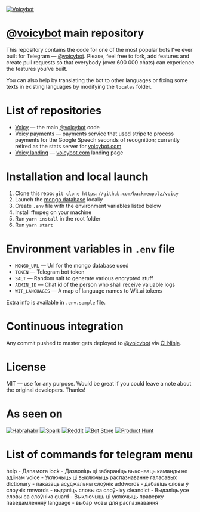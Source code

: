 [![Voicybot](/img/logo.png?raw=true)](http://voicybot.com/)

# [@voicybot](https://t.me/voicybot) main repository

This repository contains the code for one of the most popular bots I've ever built for Telegram — [@voicybot](https://t.me/voicybot). Please, feel free to fork, add features and create pull requests so that everybody (over 600 000 chats) can experience the features you've built.

You can also help by translating the bot to other languages or fixing some texts in existing languages by modifying the `locales` folder.

# List of repositories

- [Voicy](https://github.com/backmeupplz/voicy) — the main [@voicybot](https://t.me/voicybot) code
- [Voicy payments](https://github.com/backmeupplz/voicy-payments) — payments service that used stripe to process payments for the Google Speech seconds of recognition; currently retired as the stats server for [voicybot.com](http://voicybot.com)
- [Voicy landing](https://github.com/backmeupplz/voicy-landing) — [voicybot.com](http://voicybot.com) landing page

# Installation and local launch

1. Clone this repo: `git clone https://github.com/backmeupplz/voicy`
2. Launch the [mongo database](https://www.mongodb.com/) locally
3. Create `.env` file with the environment variables listed below
4. Install ffmpeg on your machine
5. Run `yarn install` in the root folder
6. Run `yarn start`

# Environment variables in `.env` file

- `MONGO_URL` — Url for the mongo database used
- `TOKEN` — Telegram bot token
- `SALT` — Random salt to generate various encrypted stuff
- `ADMIN_ID` — Chat id of the person who shall receive valuable logs
- `WIT_LANGUAGES` — A map of language names to Wit.ai tokens

Extra info is available in `.env.sample` file.

# Continuous integration

Any commit pushed to master gets deployed to [@voicybot](https://t.me/voicybot) via [CI Ninja](https://github.com/backmeupplz/ci-ninja).

# License

MIT — use for any purpose. Would be great if you could leave a note about the original developers. Thanks!

# As seen on

[![Habrahabr](/img/habr.png?raw=true)](https://habrahabr.ru/post/316824/)
[![Spark](/img/spark.png?raw=true)](https://spark.ru/startup/voicy/blog/19008/kak-zapustit-proekt-v-odinochku/)
[![Reddit](/img/reddit.png?raw=true)](https://redd.it/5iduzy)
[![Bot Store](/img/bs.png?raw=true)](https://storebot.me/bot/voicybot)
[![Product Hunt](/img/ph.png?raw=true)](https://www.producthunt.com/posts/voicy)


# List of commands for telegram menu

help - Дапамога
lock - Дазволіць ці забараніць  выконваць каманды не адіінам
voice - Уключыць ці выключыць распазнаванне галасавых
dictionary - паказаць асуджальны слоўнік
addwords - дабавіць словы ў слоунік
rmwords - выдаліць словы са слоўніку
cleandict - Выдаліць усе словы са слоўніка
guard - Выключыць ці уключыць праверку паведамленняў
language - выбар мовы для распазнавання
